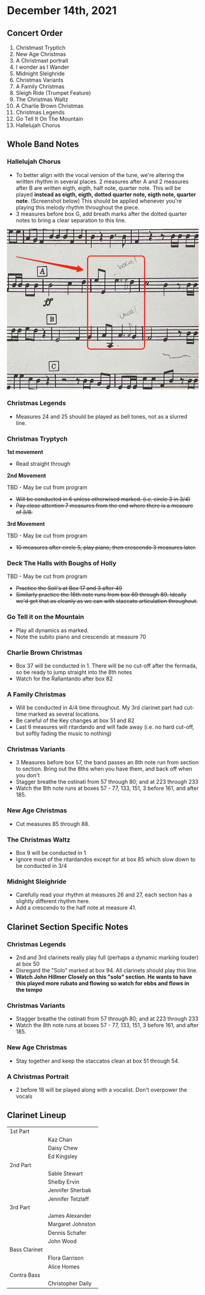 # December 14th, 2021

## Concert Order

1. Christmast Tryptich
2. New Age Christmas
3. A Christmast portrait
4. I wonder as I Wander
5. Midnight Sleighride
6. Christmas Variants
7. A Family Christmas
8. Sleigh Ride (Trumpet Feature)
9. The Christmas Waltz
10. A Charlie Brown Christmas
11. Christmas Legends
12. Go Tell It On The Mountain
13. Hallelujah Chorus


## Whole Band Notes

### Hallelujah Chorus

- To better align with the vocal version of the tune, we're altering the written rhythm in several places. 2 measures after A and 2 measures after B are written eigth, eigth, half note, quarter note. This will be played **instead as eigth, eigth, dotted quarter note, eigth note, quarter note**. (Screenshot below) This should be applied whenever you're playing this melody rhythm throughout the piece.
- 3 measures before box G, add breath marks after the dotted quarter notes to bring a clear separation to this line.

<img src="images/hallelujah_isb.png">


### Christmas Legends

- Measures 24 and 25 should be played as bell tones, not as a slurred line.


### Christmas Tryptych

**1st movement**

- Read straight through

**2nd Movement**

TBD - May be cut from program

- ~~Will be conducted in 6 unless otherwised marked. (i.e. circle 3 in 3/4)~~
- ~~Pay close attention 7 measures from the end where there is a measure of 3/8.~~

**3rd Movement**

TBD - May be cut from program

- ~~10 measures after circle 5, play piano, then crescendo 3 measures later.~~

### Deck The Halls with Boughs of Holly

TBD - May be cut from program

- ~~Practice the Soli's at Box 17 and 3 after 49~~
- ~~Similarly practice the 16th note runs from box 69 through 89. Ideally we'd get that as cleanly as we can with staccato articulation throughout.~~

### Go Tell it on the Mountain

- Play all dynamics as marked.
- Note the subito piano and crescendo at measure 70

### Charlie Brown Christmas

- Box 37 will be conducted in 1. There will be no cut-off after the fermada, so be ready to jump straight into the 8th notes
- Watch for the Rallantando after box 82

### A Family Christmas

- Will be conducted in 4/4 time throughout. My 3rd clarinet part had cut-time marked as several locations.
- Be careful of the Key changes at box 51 and 82
- Last 6 measures will ritardando and will fade away (i.e. no hard cut-off, but softly fading the music to nothing)

### Christmas Variants

- 3 Measures before box 57, the band passes an 8th note run from section to section. Bring out the 8ths when you have them, and back off when you don't
- Stagger breathe the ostinati from 57 through 80; and at 223 through 233
- Watch the 8th note runs at boxes 57 - 77, 133, 151, 3 before 161, and after 185.

### New Age Christmas

- Cut measures 85 through 88.

### The Christmas Waltz

- Box 9 will be conducted in 1
- Ignore most of the ritardandos except for at box 85 which slow down to be conducted in 3/4

### Midnight Sleighride

- Carefully read your rhythm at measures 26 and 27, each section has a slightly different rhythm here.
- Add a crescendo to the half note at measure 41.

## Clarinet Section Specific Notes


### Christmas Legends
- 2nd and 3rd clarinets really play full (perhaps a dynamic marking louder) at box 50
- Disregard the "Solo" marked at box 94. All clarinets should play this line.
- **Watch John Hillmer Closely on this "solo" section. He wants to have this played more rubato and flowing so watch for ebbs and flows in the tempo**


### Christmas Variants

- Stagger breathe the ostinati from 57 through 80; and at 223 through 233
- Watch the 8th note runs at boxes 57 - 77, 133, 151, 3 before 161, and after 185.

### New Age Christmas

- Stay together and keep the staccatos clean at box 51 through 54.

### A Christmas Portrait

- 2 before 18 will be played along with a vocalist. Don't overpower the vocals

## Clarinet Lineup

|               |                   |
| ------------- | ----------------- |
| 1st Part      |                   |
|               | Kaz Chan          |
|               | Daisy Chew        |
|               | Ed Kingsley       |
| 2nd Part      |                   |
|               | Sable Stewart     |
|               | Shelby Ervin      |
|               | Jennifer Sherbak  |
|               | Jennifer Tetzlaff |
| 3rd Part      |                   |
|               | James Alexander   |
|               | Margaret Johnston |
|               | Dennis Schafer    |
|               | John Wood         |
| Bass Clarinet |                   |
|               | Flora Garrison    |
|               | Alice Homes       |
| Contra Bass   |
|               | Christopher Daily |
